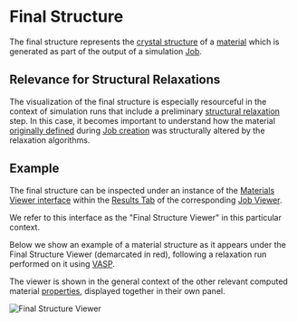 # Final Structure

The final structure represents the [crystal structure](../../materials/classification/crystalline.md) of a [material](../../materials/overview.md) which is generated as part of the output of a simulation [Job](../../jobs/overview.md).

## Relevance for Structural Relaxations

The visualization of the final structure is especially resourceful in the context of simulation runs that include a preliminary [structural relaxation](../../workflows/addons/structural-relaxation.md) step. In this case, it becomes important to understand how the material [originally defined](../../jobs-designer/materials-tab.md) during [Job creation](../../jobs-designer/overview.md) was structurally altered by the relaxation algorithms.

## Example

The final structure can be inspected under an instance of the [Materials Viewer interface](../../materials/ui/viewer.md) within the [Results Tab](../../jobs/ui/results-tab.md) of the corresponding [Job Viewer](../../jobs/ui/viewer.md). 

We refer to this interface as the "Final Structure Viewer" in this particular context.

Below we show an example of a material structure as it appears under the Final Structure Viewer (demarcated in red), following a relaxation run performed on it using [VASP](../../software-directory/modeling/vasp/overview.md). 

The viewer is shown in the general context of the other relevant computed material [properties](../overview.md), displayed together in their own panel.

![Final Structure Viewer](../../images/properties-directory/final-structure-viewer.png "Final Structure Viewer")
